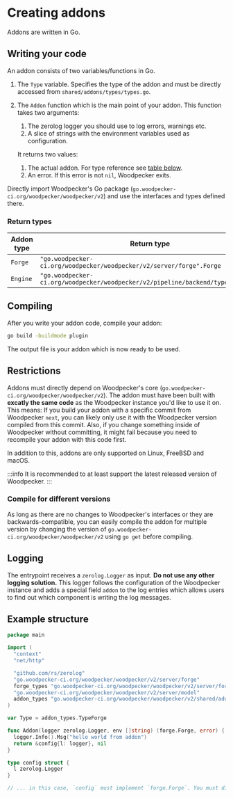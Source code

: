 # Creating addons

Addons are written in Go.

## Writing your code

An addon consists of two variables/functions in Go.

1. The `Type` variable. Specifies the type of the addon and must be directly accessed from `shared/addons/types/types.go`.
2. The `Addon` function which is the main point of your addon.
   This function takes two arguments:

   1. The zerolog logger you should use to log errors, warnings etc.
   2. A slice of strings with the environment variables used as configuration.

   It returns two values:

   1. The actual addon. For type reference see [table below](#return-types).
   2. An error. If this error is not `nil`, Woodpecker exits.

Directly import Woodpecker's Go package (`go.woodpecker-ci.org/woodpecker/woodpecker/v2`) and use the interfaces and types defined there.

### Return types

| Addon type | Return type                                                                     |
| ---------- | ------------------------------------------------------------------------------- |
| `Forge`    | `"go.woodpecker-ci.org/woodpecker/woodpecker/v2/server/forge".Forge`            |
| `Engine`   | `"go.woodpecker-ci.org/woodpecker/woodpecker/v2/pipeline/backend/types".Engine` |

## Compiling

After you write your addon code, compile your addon:

```sh
go build -buildmode plugin
```

The output file is your addon which is now ready to be used.

## Restrictions

Addons must directly depend on Woodpecker's core (`go.woodpecker-ci.org/woodpecker/woodpecker/v2`).
The addon must have been built with **excatly the same code** as the Woodpecker instance you'd like to use it on. This means: If you build your addon with a specific commit from Woodpecker `next`, you can likely only use it with the Woodpecker version compiled from this commit.
Also, if you change something inside of Woodpecker without committing, it might fail because you need to recompile your addon with this code first.

In addition to this, addons are only supported on Linux, FreeBSD and macOS.

:::info
It is recommended to at least support the latest released version of Woodpecker.
:::

### Compile for different versions

As long as there are no changes to Woodpecker's interfaces or they are backwards-compatible, you can easily compile the addon for multiple version by changing the version of `go.woodpecker-ci.org/woodpecker/woodpecker/v2` using `go get` before compiling.

## Logging

The entrypoint receives a `zerolog.Logger` as input. **Do not use any other logging solution.** This logger follows the configuration of the Woodpecker instance and adds a special field `addon` to the log entries which allows users to find out which component is writing the log messages.

## Example structure

```go
package main

import (
  "context"
  "net/http"

  "github.com/rs/zerolog"
  "go.woodpecker-ci.org/woodpecker/woodpecker/v2/server/forge"
  forge_types "go.woodpecker-ci.org/woodpecker/woodpecker/v2/server/forge/types"
  "go.woodpecker-ci.org/woodpecker/woodpecker/v2/server/model"
  addon_types "go.woodpecker-ci.org/woodpecker/woodpecker/v2/shared/addon/types"
)

var Type = addon_types.TypeForge

func Addon(logger zerolog.Logger, env []string) (forge.Forge, error) {
  logger.Info().Msg("hello world from addon")
  return &config{l: logger}, nil
}

type config struct {
  l zerolog.Logger
}

// ... in this case, `config` must implement `forge.Forge`. You must directly use Woodpecker's packages - see imports above.
```

